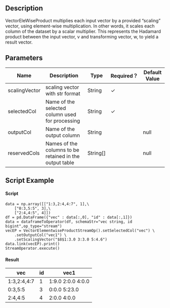## Description
VectorEleWiseProduct multiplies each input vector by a provided “scaling” vector, using element-wise multiplication.
 In other words, it scales each column of the dataset by a scalar multiplier. This represents the Hadamard product
 between the input vector, v and transforming vector, w, to yield a result vector.

## Parameters
| Name | Description | Type | Required？ | Default Value |
| --- | --- | --- | --- | --- |
| scalingVector | scaling vector with str format | String | ✓ |  |
| selectedCol | Name of the selected column used for processing | String | ✓ |  |
| outputCol | Name of the output column | String |  | null |
| reservedCols | Names of the columns to be retained in the output table | String[] |  | null |


## Script Example

#### Script
```
data = np.array([["1:3,2:4,4:7", 1],\
    ["0:3,5:5", 3],\
    ["2:4,4:5", 4]])
df = pd.DataFrame({"vec" : data[:,0], "id" : data[:,1]})
data = dataframeToOperator(df, schemaStr="vec string, id bigint",op_type="stream")
vecEP = VectorElementwiseProductStreamOp().setSelectedCol("vec") \
	.setOutputCol("vec1") \
	.setScalingVector("$8$1:3.0 3:3.0 5:4.6")
data.link(vecEP).print()
StreamOperator.execute()
```
#### Result
| vec         | id   | vec1              |
| ----------- | ---- | ----------------- |
| 1:3,2:4,4:7 | 1    | 1:9.0 2:0.0 4:0.0 |
| 0:3,5:5     | 3    | 0:0.0 5:23.0      |
| 2:4,4:5     | 4    | 2:0.0 4:0.0       |

